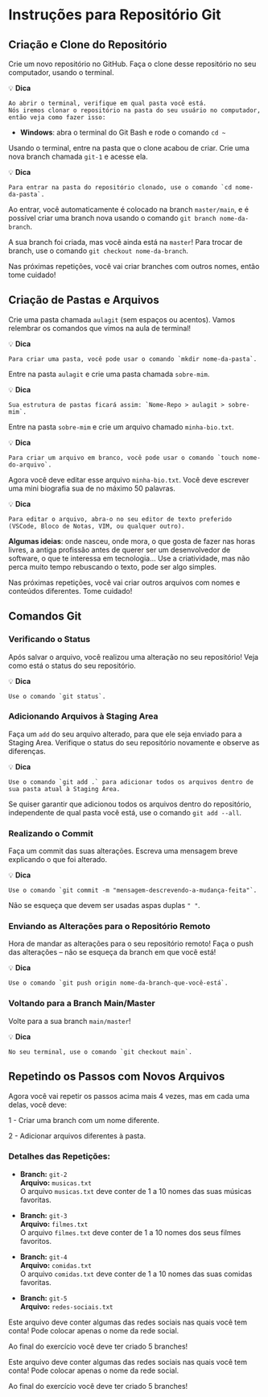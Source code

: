 # Instruções para Repositório Git

## Criação e Clone do Repositório

Crie um novo repositório no GitHub. Faça o clone desse repositório no seu computador, usando o terminal.

💡 **Dica**

```
Ao abrir o terminal, verifique em qual pasta você está. 
Nós iremos clonar o repositório na pasta do seu usuário no computador, então veja como fazer isso:
```
- **Windows**: abra o terminal do Git Bash e rode o comando `cd ~`

Usando o terminal, entre na pasta que o clone acabou de criar. Crie uma nova branch chamada `git-1` e acesse ela.

💡 **Dica**

    Para entrar na pasta do repositório clonado, use o comando `cd nome-da-pasta`.

Ao entrar, você automaticamente é colocado na branch `master/main`, e é possível criar uma branch nova usando o comando `git branch nome-da-branch`.

A sua branch foi criada, mas você ainda está na `master`! Para trocar de branch, use o comando `git checkout nome-da-branch`.

Nas próximas repetições, você vai criar branches com outros nomes, então tome cuidado!

## Criação de Pastas e Arquivos

Crie uma pasta chamada `aulagit` (sem espaços ou acentos). Vamos relembrar os comandos que vimos na aula de terminal!

💡 **Dica**

    Para criar uma pasta, você pode usar o comando `mkdir nome-da-pasta`.

Entre na pasta `aulagit` e crie uma pasta chamada `sobre-mim`.

💡 **Dica**

    Sua estrutura de pastas ficará assim: `Nome-Repo > aulagit > sobre-mim`.

Entre na pasta `sobre-mim` e crie um arquivo chamado `minha-bio.txt`.

💡 **Dica**

    Para criar um arquivo em branco, você pode usar o comando `touch nome-do-arquivo`.

Agora você deve editar esse arquivo `minha-bio.txt`. Você deve escrever uma mini biografia sua de no máximo 50 palavras.

💡 **Dica**

    Para editar o arquivo, abra-o no seu editor de texto preferido (VSCode, Bloco de Notas, VIM, ou qualquer outro).

**Algumas ideias**: onde nasceu, onde mora, o que gosta de fazer nas horas livres, a antiga profissão antes de querer ser um desenvolvedor de software, o que te interessa em tecnologia... Use a criatividade, mas não perca muito tempo rebuscando o texto, pode ser algo simples.

Nas próximas repetições, você vai criar outros arquivos com nomes e conteúdos diferentes. Tome cuidado!

## Comandos Git

### Verificando o Status

Após salvar o arquivo, você realizou uma alteração no seu repositório! Veja como está o status do seu repositório.

💡 **Dica**

    Use o comando `git status`.

### Adicionando Arquivos à Staging Area

Faça um `add` do seu arquivo alterado, para que ele seja enviado para a Staging Area. Verifique o status do seu repositório novamente e observe as diferenças.

💡 **Dica**

    Use o comando `git add .` para adicionar todos os arquivos dentro de sua pasta atual à Staging Area.

Se quiser garantir que adicionou todos os arquivos dentro do repositório, independente de qual pasta você está, use o comando `git add --all`.

### Realizando o Commit

Faça um commit das suas alterações. Escreva uma mensagem breve explicando o que foi alterado.

💡 **Dica**

    Use o comando `git commit -m "mensagem-descrevendo-a-mudança-feita"`.

Não se esqueça que devem ser usadas aspas duplas `" "`.

### Enviando as Alterações para o Repositório Remoto

Hora de mandar as alterações para o seu repositório remoto! Faça o push das alterações – não se esqueça da branch em que você está!

💡 **Dica**

    Use o comando `git push origin nome-da-branch-que-você-está`.

### Voltando para a Branch Main/Master

Volte para a sua branch `main/master`!

💡 **Dica**

    No seu terminal, use o comando `git checkout main`.

## Repetindo os Passos com Novos Arquivos

Agora você vai repetir os passos acima mais 4 vezes, mas em cada uma delas, você deve:

1 - Criar uma branch com um nome diferente.

2 - Adicionar arquivos diferentes à pasta.

### Detalhes das Repetições:

- **Branch:** `git-2`  
  **Arquivo:** `musicas.txt`  
  O arquivo `musicas.txt` deve conter de 1 a 10 nomes das suas músicas favoritas.

- **Branch:** `git-3`  
  **Arquivo:** `filmes.txt`  
  O arquivo `filmes.txt` deve conter de 1 a 10 nomes dos seus filmes favoritos.

- **Branch:** `git-4`  
  **Arquivo:** `comidas.txt`  
  O arquivo `comidas.txt` deve conter de 1 a 10 nomes das suas comidas favoritas.

- **Branch:** `git-5`  
  **Arquivo:** `redes-sociais.txt`


Este arquivo deve conter algumas das redes sociais nas quais você tem conta! Pode colocar apenas o nome da rede social.

Ao final do exercício você deve ter criado 5 branches!


Este arquivo deve conter algumas das redes sociais nas quais você tem conta! Pode colocar apenas o nome da rede social.

Ao final do exercício você deve ter criado 5 branches!
